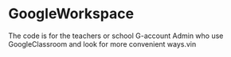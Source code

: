 # GoogleWorkspace
The code is for the teachers or school G-account Admin who use GoogleClassroom and look for more convenient ways.vin
